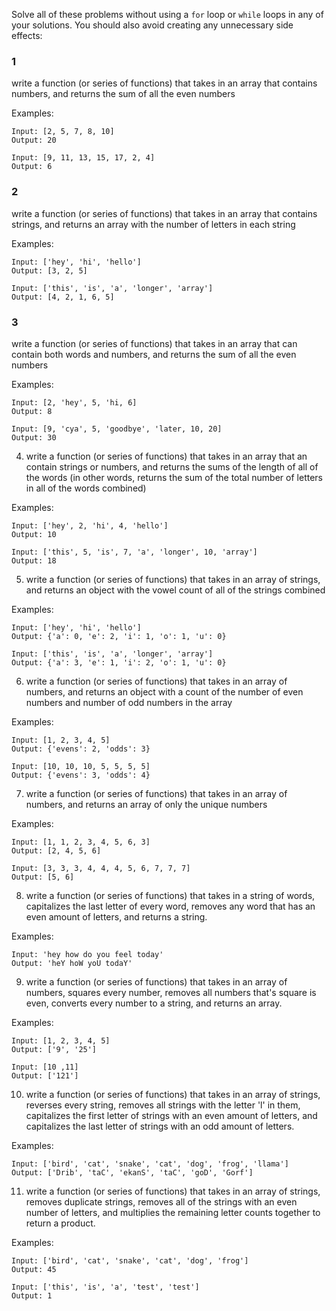 Solve all of these problems without using a `for` loop or `while` loops in any of your solutions. You should also avoid creating any unnecessary side effects:

### 1
write a function (or series of functions) that takes in an array that contains numbers, and returns the sum of all the even numbers

Examples:

```
Input: [2, 5, 7, 8, 10]
Output: 20

Input: [9, 11, 13, 15, 17, 2, 4]
Output: 6
```

### 2
write a function (or series of functions) that takes in an array that contains strings, and returns an array with the number of letters in each string

Examples:

```
Input: ['hey', 'hi', 'hello']
Output: [3, 2, 5]

Input: ['this', 'is', 'a', 'longer', 'array']
Output: [4, 2, 1, 6, 5]
```

### 3
write a function (or series of functions) that takes in an array that can contain both words and numbers, and returns the sum of all the even numbers

Examples:

```
Input: [2, 'hey', 5, 'hi, 6]
Output: 8

Input: [9, 'cya', 5, 'goodbye', 'later, 10, 20]
Output: 30
```

4. write a function (or series of functions) that takes in an array that an contain strings or numbers, and returns the sums of the length of all of the words (in other words, returns the sum of the total number of letters in all of the words combined)

Examples:

```
Input: ['hey', 2, 'hi', 4, 'hello']
Output: 10

Input: ['this', 5, 'is', 7, 'a', 'longer', 10, 'array']
Output: 18
```

5. write a function (or series of functions) that takes in an array of strings, and returns an object with the vowel count of all of the strings combined

Examples:

```
Input: ['hey', 'hi', 'hello']
Output: {'a': 0, 'e': 2, 'i': 1, 'o': 1, 'u': 0}

Input: ['this', 'is', 'a', 'longer', 'array']
Output: {'a': 3, 'e': 1, 'i': 2, 'o': 1, 'u': 0}
```

6. write a function (or series of functions) that takes in an array of numbers, and returns an object with a count of the number of even numbers and number of odd numbers in the array

Examples:

```
Input: [1, 2, 3, 4, 5]
Output: {'evens': 2, 'odds': 3}

Input: [10, 10, 10, 5, 5, 5, 5]
Output: {'evens': 3, 'odds': 4}
```

7. write a function (or series of functions) that takes in an array of numbers, and returns an array of only the unique numbers

Examples:

```
Input: [1, 1, 2, 3, 4, 5, 6, 3]
Output: [2, 4, 5, 6]

Input: [3, 3, 3, 4, 4, 4, 5, 6, 7, 7, 7]
Output: [5, 6]
```


8. write a function (or series of functions) that takes in a string of words, capitalizes the last letter of every word, removes any word that has an even amount of letters, and returns a string.

Examples:

```
Input: 'hey how do you feel today'
Output: 'heY hoW yoU todaY'
```

9. write a function (or series of functions) that takes in an array of numbers, squares every number, removes all numbers that's square is even, converts every number to a string, and returns an array.

Examples:

```
Input: [1, 2, 3, 4, 5]
Output: ['9', '25']

Input: [10 ,11]
Output: ['121']
```

10. write a function (or series of functions) that takes in an array of strings, reverses every string, removes all strings with the letter 'l' in them, capitalizes the first letter of strings with an even amount of letters, and capitalizes the last letter of strings with an odd amount of letters.

Examples:

```
Input: ['bird', 'cat', 'snake', 'cat', 'dog', 'frog', 'llama']
Output: ['Drib', 'taC', 'ekanS', 'taC', 'goD', 'Gorf']
```

11. write a function (or series of functions) that takes in an array of strings, removes duplicate strings, removes all of the strings with an even number of letters, and multiplies the remaining letter counts together to return a product.

Examples:

```
Input: ['bird', 'cat', 'snake', 'cat', 'dog', 'frog']
Output: 45

Input: ['this', 'is', 'a', 'test', 'test']
Output: 1
```
